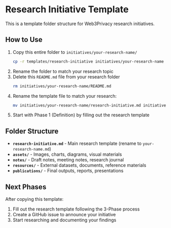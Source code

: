 # Research Initiative Template

This is a template folder structure for Web3Privacy research initiatives.

## How to Use

1. Copy this entire folder to `initiatives/your-research-name/`
   ```bash
   cp -r templates/research-initiative initiatives/your-research-name
   ```
2. Rename the folder to match your research topic
3. Delete this `README.md` file from your research folder
   ```bash
   rm initiatives/your-research-name/README.md
   ```
4. Rename the template file to match your research:
   ```bash
   mv initiatives/your-research-name/research-initiative.md initiatives/your-research-name/your-research-name.md
   ```
5. Start with Phase 1 (Definition) by filling out the research template

## Folder Structure

- **`research-initiative.md`** - Main research template (rename to `your-research-name.md`)
- **`assets/`** - Images, charts, diagrams, visual materials
- **`notes/`** - Draft notes, meeting notes, research journal
- **`resources/`** - External datasets, documents, reference materials  
- **`publications/`** - Final outputs, reports, presentations

## Next Phases

After copying this template:
1. Fill out the research template following the 3-Phase process
2. Create a GitHub issue to announce your initiative
3. Start researching and documenting your findings